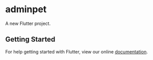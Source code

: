# adminpet

A new Flutter project.

## Getting Started

For help getting started with Flutter, view our online
[documentation](https://flutter.io/).
